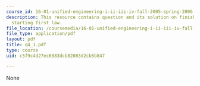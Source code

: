 ```yaml
---
course_id: 16-01-unified-engineering-i-ii-iii-iv-fall-2005-spring-2006
description: This resource contains question and its solution on finishing state changes,
  starting first law.
file_location: /coursemedia/16-01-unified-engineering-i-ii-iii-iv-fall-2005-spring-2006/c5f9c4d27ec6083dcb82083d2cb5b847_q4_1.pdf
file_type: application/pdf
layout: pdf
title: q4_1.pdf
type: course
uid: c5f9c4d27ec6083dcb82083d2cb5b847

---
```

None